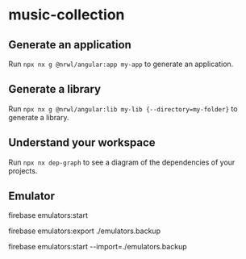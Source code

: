 # music-collection

## Generate an application

Run `npx nx g @nrwl/angular:app my-app` to generate an application.

## Generate a library

Run `npx nx g @nrwl/angular:lib my-lib {--directory=my-folder}` to generate a library.

## Understand your workspace

Run `npx nx dep-graph` to see a diagram of the dependencies of your projects.

## Emulator

firebase emulators:start

firebase emulators:export ./emulators.backup

firebase emulators:start --import=./emulators.backup
